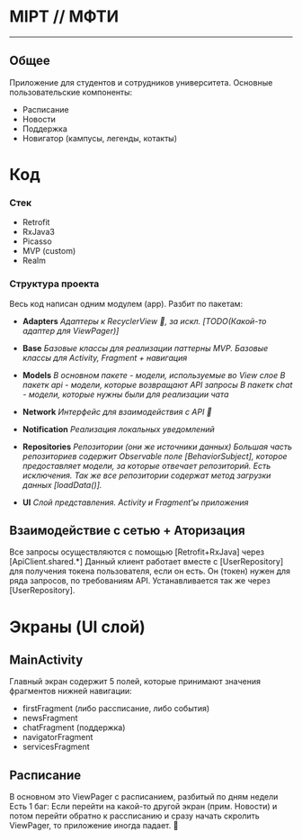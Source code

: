 #   MIPT // МФТИ
---

##  Общее
Приложение для студентов и сотрудников университета.
Основные пользовательские компоненты:
- Расписание
- Новости
- Поддержка
- Новигатор (кампусы, легенды, котакты)


# Код

### Стек
- Retrofit
- RxJava3
- Picasso
- MVP (custom)
- Realm


### Структура проекта
Весь код написан одним модулем (app).
Разбит по пакетам:

- **Adapters**
  _Адаптеры к RecyclerView 🌚, за искл. [TODO(Какой-то адаптер для ViewPager)]_

- **Base**
  _Базовые классы для реализации паттерны MVP. Базовые классы для Activity, Fragment + навигация_

- **Models**
  _В основном пакете - модели, используемые во View слое
  В пакетк api - модели, которые возвращают API запросы
  В пакетк chat - модели, которые нужны были для реализации чата_

- **Network**
  _Интерфейс для взаимодействия с API 🌚_

- **Notification**
  _Реализация локальных уведомлений_

- **Repositories**
  _Репозитории (они же источники данных)
  Большая часть репозиториев содержит Observable поле [BehaviorSubject<T>], которое предоставляет
  модели, за которые отвечает репозиторий. Есть исключения. Так же все репозитории содержат метод
  загрузки данных [loadData()]._

- **UI**
  _Слой представления. Activity и Fragment'ы приложения_

    
## Взаимодействие с сетью + Аторизация
   Все запросы осуществляются с помощью [Retrofit+RxJava] через [ApiClient.shared.*]
   Данный клиент работает вместе с [UserRepository] для получения токена пользователя, если он есть.
   Он (токен) нужен для ряда запросов, по требованиям API. Устанавливается так же через [UserRepository].


# Экраны (UI слой)

##  MainActivity
  Главный экран содержит 5 полей, которые принимают значения фрагментов нижней навигации:
  - firstFragment (либо рассписание, либо события)
  - newsFragment
  - chatFragment (поддержка)
  - navigatorFragment
  - servicesFragment

##  Расписание
  В основном это ViewPager с расписанием, разбитый по дням недели
  Есть 1 баг:
  Если перейти на какой-то другой экран (прим. Новости) и потом перейти обратно к рассписанию и 
  сразу начать скролить ViewPager, то приложение иногда падает. 🤷‍


